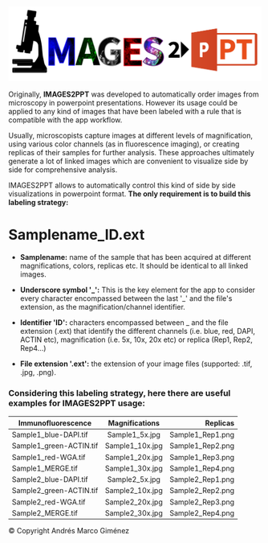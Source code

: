 ![./LOGO.png](https://github.com/amarcog/IMAGES2PPT/blob/main/www/LOGO.png)

Originally, **IMAGES2PPT** was developed to automatically order 
images from microscopy in powerpoint presentations. However its usage 
could be applied to any kind of images that have been labeled with a rule that 
is compatible with the app workflow.

Usually, microscopists capture images at different levels of magnification, 
using various color channels (as in fluorescence imaging), 
or creating replicas of their samples for further analysis. 
These approaches ultimately generate a lot of linked images
which are convenient to visualize side by side for comprehensive analysis.

IMAGES2PPT allows to automatically control this kind of side by side visualizations
in powerpoint format. **The only requirement is to build this labeling strategy:**

# Samplename_ID.ext

* **Samplename:** name of the sample that has been acquired at different magnifications, colors, replicas etc. It should be identical to all linked images.

* **Underscore symbol \'_':** This is the key element for the app to consider every character encompassed between the last \'_' and the file's extension, as the magnification/channel identifier.

* **Identifier 'ID':** characters encompassed between \_ and the file extension (.ext) that identify the different channels (i.e. blue, red, DAPI, ACTIN etc), magnification (i.e. 5x, 10x, 20x etc) or replica (Rep1, Rep2, Rep4...)

* **File extension '.ext':** the extension of your image files (supported: .tif, .jpg, .png).

### Considering this labeling strategy, here there are useful examples for IMAGES2PPT usage:

| Immunofluorescence   |      Magnifications  | Replicas |
|----------------------|:--------------------:|------:|
| Sample1_blue-DAPI.tif|  Sample1_5x.jpg         | Sample1_Rep1.png|
| Sample1_green-ACTIN.tif |    Sample1_10x.jpg   |   Sample1_Rep2.png |
| Sample1_red-WGA.tif | Sample1_20x.jpg          |    Sample1_Rep3.png |
| Sample1_MERGE.tif | Sample1_30x.jpg| Sample1_Rep4.png |
| Sample2_blue-DAPI.tif|  Sample2_5x.jpg         | Sample2_Rep1.png|
| Sample2_green-ACTIN.tif |    Sample2_10x.jpg   |   Sample2_Rep2.png |
| Sample2_red-WGA.tif | Sample2_20x.jpg          |    Sample2_Rep3.png |
| Sample2_MERGE.tif | Sample2_30x.jpg| Sample2_Rep4.png |

&copy; Copyright Andrés Marco Giménez
